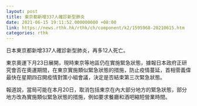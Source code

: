 ```yaml
---
layout: post
title: 東京都新增337人確診新型肺炎
date: 2021-06-15 19:11:52.000000000 +08:00
link: https://news.rthk.hk/rthk/ch/component/k2/1595968-20210615.htm
categories: rthk
---
```


日本東京都新增337人確診新型肺炎，再多12人死亡。

東京奧運下月23日展開，現時東京等地區仍在實施緊急狀態，據報日本政府正研究會否在奧運期間，在東京實施類似緊急狀態的措施，防止疫情蔓延，首相菅義偉最快在星期四召開疫情對策小組會議，決定是否結束第三次緊急狀態。

報道說，當局可能在本月20日，取消包括東京在內大部分地方的緊急狀態，部分地方改為實施類似緊急狀態的措施，例如要求餐廳和酒吧縮短營業時間。
